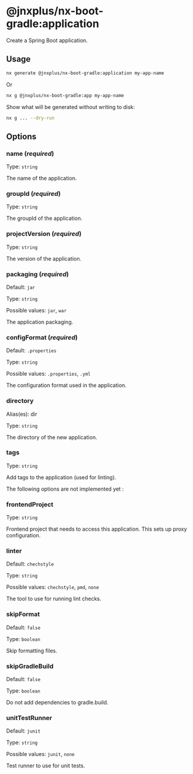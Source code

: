 # @jnxplus/nx-boot-gradle:application

Create a Spring Boot application.

## Usage

```bash
nx generate @jnxplus/nx-boot-gradle:application my-app-name
```

Or

```bash
nx g @jnxplus/nx-boot-gradle:app my-app-name
```

Show what will be generated without writing to disk:

```bash
nx g ... --dry-run
```

## Options

### name (_**required**_)

Type: `string`

The name of the application.

### groupId (_**required**_)

Type: `string`

The groupId of the application.

### projectVersion (_**required**_)

Type: `string`

The version of the application.

### packaging (_**required**_)

Default: `jar`

Type: `string`

Possible values: `jar`, `war`

The application packaging.

### configFormat (_**required**_)

Default: `.properties`

Type: `string`

Possible values: `.properties`, `.yml`

The configuration format used in the application.

### directory

Alias(es): dir

Type: `string`

The directory of the new application.

### tags

Type: `string`

Add tags to the application (used for linting).

The following options are not implemented yet :

### frontendProject

Type: `string`

Frontend project that needs to access this application. This sets up proxy configuration.

### linter

Default: `chechstyle`

Type: `string`

Possible values: `chechstyle`, `pmd`, `none`

The tool to use for running lint checks.

### skipFormat

Default: `false`

Type: `boolean`

Skip formatting files.

### skipGradleBuild

Default: `false`

Type: `boolean`

Do not add dependencies to gradle.build.

### unitTestRunner

Default: `junit`

Type: `string`

Possible values: `junit`, `none`

Test runner to use for unit tests.
